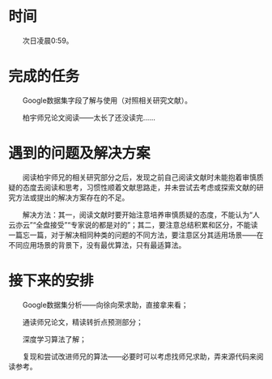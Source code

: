 # 时间
　　次日凌晨0:59。

# 完成的任务
　　Google数据集字段了解与使用（对照相关研究文献）。

　　柏宇师兄论文阅读——太长了还没读完……
	
# 遇到的问题及解决方案
　　阅读柏宇师兄的相关研究部分之后，发现之前自己阅读文献时未能抱着审慎质疑的态度去阅读和思考，习惯性顺着文献思路走，并未尝试去考虑或探索文献的研究方法或提出的解决方案存在的不足。
	
　　解决方法：其一，阅读文献时要开始注意培养审慎质疑的态度，不能认为“人云亦云”“全盘接受”“专家说的都是对的”；其二，要注意总结积累和区分，不能读一篇忘一篇，对于解决相同种类的问题的不同方法，要注意区分其适用场景——在不同应用场景的背景下，没有最优算法，只有最适算法。
	
# 接下来的安排
　　Google数据集分析——向徐向荣求助，直接拿来看；

　　通读师兄论文，精读转折点预测部分；

　　深度学习算法了解；

　　复现和尝试改进师兄的算法——必要时可以考虑找师兄求助，弄来源代码来阅读参考。
